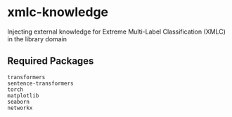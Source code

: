 # xmlc-knowledge
Injecting external knowledge for Extreme Multi-Label Classification (XMLC) in the library domain

## Required Packages
```
transformers
sentence-transformers
torch
matplotlib
seaborn
networkx
```
